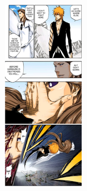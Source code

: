 <img src="https://github.com/1Sakanade1/gif/raw/main/manga1.webp" width="50%" height="auto">
<img src="https://github.com/1Sakanade1/gif/raw/main/manga2.webp" width="50%" height="auto">
